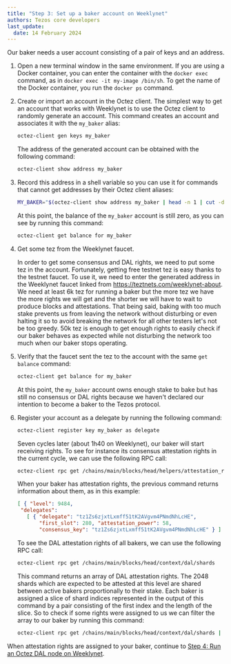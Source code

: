 ```yaml
---
title: "Step 3: Set up a baker account on Weeklynet"
authors: Tezos core developers
last_update:
  date: 14 February 2024
---
```


Our baker needs a user account consisting of a pair of keys and an address.

1. Open a new terminal window in the same environment.
If you are using a Docker container, you can enter the container with the `docker exec` command, as in `docker exec -it my-image /bin/sh`.
To get the name of the Docker container, you run the `docker ps` command.

1. Create or import an account in the Octez client.
The simplest way to get an account that works with Weeklynet is to use the Octez client to randomly generate an account.
This command creates an account and associates it with the `my_baker` alias:

   ```bash
   octez-client gen keys my_baker
   ```

   The address of the generated account can be obtained with the following command:

   ```bash
   octez-client show address my_baker
   ```

1. Record this address in a shell variable so you can use it for commands that cannot get addresses by their Octez client aliases:

   ```bash
   MY_BAKER="$(octez-client show address my_baker | head -n 1 | cut -d ' ' -f 2)"
   ```

   At this point, the balance of the `my_baker` account is still zero, as you can see by running this command:

   ```bash
   octez-client get balance for my_baker
   ```

1. Get some tez from the Weeklynet faucet.

   In order to get some consensus and DAL rights, we need to put some tez in the account. Fortunately, getting free testnet tez is easy thanks to the testnet faucet. To use it, we need to enter the generated address in the Weeklynet faucet linked from https://teztnets.com/weeklynet-about. We need at least 6k tez for running a baker but the more tez we have the more rights we will get and the shorter we will have to wait to produce blocks and attestations. That being said, baking with too much stake prevents us from leaving the network without disturbing or even halting it so to avoid breaking the network for all other testers let's not be too greedy. 50k tez is enough to get enough rights to easily check if our baker behaves as expected while not disturbing the network too much when our baker stops operating.

1. Verify that the faucet sent the tez to the account with the same `get balance` command:

   ```bash
   octez-client get balance for my_baker
   ```

   At this point, the `my_baker` account owns enough stake to bake but has still no consensus or DAL rights because we haven't declared our intention to become a baker to the Tezos protocol.

1. Register your account as a delegate by running the following command:

   ```bash
   octez-client register key my_baker as delegate
   ```

   Seven cycles later (about 1h40 on Weeklynet), our baker will start receiving rights. To see for instance its consensus attestation rights in the current cycle, we can use the following RPC call:

   ```bash
   octez-client rpc get /chains/main/blocks/head/helpers/attestation_rights\?delegate="$MY_BAKER"
   ```

   When your baker has attestation rights, the previous command returns information about them, as in this example:

   ```json
   [ { "level": 9484,
    "delegates":
      [ { "delegate": "tz1Zs6zjxtLxmff51tK2AVgvm4PNmdNhLcHE",
          "first_slot": 280, "attestation_power": 58,
          "consensus_key": "tz1Zs6zjxtLxmff51tK2AVgvm4PNmdNhLcHE" } ] } ]
   ```

   To see the DAL attestation rights of all bakers, we can use the following RPC call:

   ```bash
   octez-client rpc get /chains/main/blocks/head/context/dal/shards
   ```

   This command returns an array of DAL attestation rights. The 2048 shards which are expected to be attested at this level are shared between active bakers proportionally to their stake. Each baker is assigned a slice of shard indices represented in the output of this command by a pair consisting of the first index and the length of the slice. So to check if some rights were assigned to us we can filter the array to our baker by running this command:

   ```bash
   octez-client rpc get /chains/main/blocks/head/context/dal/shards | grep "$MY_BAKER"
   ```

When attestation rights are assigned to your baker, continue to [Step 4: Run an Octez DAL node on Weeklynet](./run-dal-node.md).
